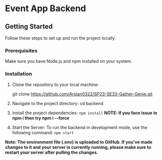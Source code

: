 # Event App Backend

## Getting Started

Follow these steps to set up and run the project locally.

### Prerequisites

Make sure you have Node.js and npm installed on your system.

### Installation

1. Clone the repository to your local machine:

   git clone https://github.com/Arslan0322/SP23-SE33-Gather-Genie.git

2. Navigate to the project directory:
    cd backend

3. Install the project dependencies:
    `npm install`
    **NOTE: If you face issue in npm i then try npm i --force**


4. Start the Server:
    To run the backend in development mode, use the following command:
    `npm start`


**Note: The environment file (.env) is uploaded to GitHub. If you've made changes to it and your server is currently running, please make sure to restart your server after pulling the changes.**

